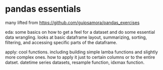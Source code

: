 # pandas essentials
many lifted from https://github.com/guipsamora/pandas_exercises

eda: some basics on how to get a feel for a dataset and do some essential data wrangling. looks at basic dataframe layout, summarizing, sorting, filtering, and accessing specific parts of the dataframe.

apply: cool functions. including building simple lamba functions and slightly more complex ones. how to apply it just to certain columns or to the entire datset. datetime series datasets, resample function, idxmax function.